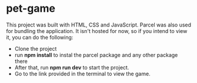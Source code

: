 # pet-game

This project was built with HTML, CSS and JavaScript. Parcel was also used for bundling the application.
It isn't hosted for now, so if you intend to view it, you can do the following:


* Clone the project
* run **npm install** to instal the parcel package and any other package there
* After that, run **npm run dev** to start the project.
* Go to the link provided in the terminal to view the game.

